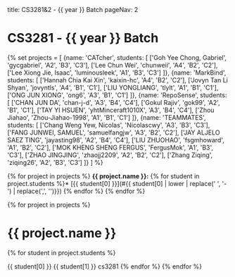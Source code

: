 <frontmatter>
title: CS3281&2 - {{ year }} Batch
pageNav: 2
</frontmatter>

# CS3281 - {{ year }} Batch

{% set projects = [
    {name: 'CATcher', students: [
        ['Goh Yee Chong, Gabriel', 'gycgabriel', 'A2', 'B3', 'C3'],
        ['Lee Chun Wei', 'chunweii', 'A4', 'B2', 'C2'],
        ['Lee Xiong Jie, Isaac', 'luminousleek', 'A1', 'B3', 'C3']
    ]},
    {name: 'MarkBind', students: [
        ['Hannah Chia Kai Xin', 'kaixin-hc', 'A4', 'B2', 'C2'],
        ['Jovyn Tan Li Shyan', 'jovyntls', 'A4', 'B1', 'C1'],
        ['LIU YONGLIANG', 'tlylt', 'A1', 'B1', 'C1'],
        ['ONG JUN XIONG', 'ong6', 'A3', 'B1', 'C1']
    ]},
    {name: 'RepoSense', students: [
        ['CHAN JUN DA', 'chan-j-d', 'A3', 'B4', 'C4'],
        ['Gokul Rajiv', 'gok99', 'A2', 'B1', 'C1'],
        ['TAY YI HSUEN', 'yhtMinceraft1010X', 'A3', 'B4', 'C4'],
        ['Zhou Jiahao', 'Zhou-Jiahao-1998', 'A1', 'B1', 'C1']
    ]},
    {name: 'TEAMMATES', students: [
        ['Chang Weng Yew, Nicolas', 'Nicolascwy', 'A3', 'B3', 'C3'],
        ['FANG JUNWEI, SAMUEL', 'samuelfangjw', 'A3', 'B2', 'C2'],
        ['JAY ALJELO SAEZ TING', 'jayasting98', 'A2', 'B4', 'C4'],
        ['LIU ZHUOHAO', 'fsgmhoward', 'A1', 'B2', 'C2'],
        ['MOK KHENG SHENG FERGUS', 'FergusMok', 'A1', 'B3', 'C3'],
        ['ZHAO JINGJING', 'zhaojj2209', 'A2', 'B2', 'C2'],
        ['Zhang Ziqing', 'ziqing26', 'A2', 'B3', 'C3']
    ]}
] %}

{% for project in projects %}
**{{ project.name }}:**
{% for student in project.students %}* [{{ student[0] }}](#{{ student[0] | lower | replace(' ', '-') | replace(',', '')}})
{% endfor %}
{% endfor %}

{% for project in projects %}
# {{ project.name }}
  {% for student in project.students %}

<include src="students/{{ student[1] }}/studentInfo.md" boilerplate >
  <span id="name">{{ student[0] }}</span>
  <span id="folder">{{ student[1] }}</span>
  <span id="mod">cs3281</span>
</include>
  {% endfor %}
{% endfor %}
